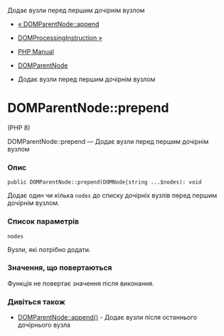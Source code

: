 Додає вузли перед першим дочірнім вузлом

-   [« DOMParentNode::append](domparentnode.append.md)
    
-   [DOMProcessingInstruction »](class.domprocessinginstruction.md)
    
-   [PHP Manual](index.md)
    
-   [DOMParentNode](class.domparentnode.md)
    
-   Додає вузли перед першим дочірнім вузлом
    

# DOMParentNode::prepend

(PHP 8)

DOMParentNode::prepend — Додає вузли перед першим дочірнім вузлом

### Опис

```methodsynopsis
public DOMParentNode::prepend(DOMNode|string ...$nodes): void
```

Додає один чи кілька `nodes` до списку дочірніх вузлів перед першим дочірнім вузлом.

### Список параметрів

`nodes`

Вузли, які потрібно додати.

### Значення, що повертаються

Функція не повертає значення після виконання.

### Дивіться також

-   [DOMParentNode::append()](domparentnode.append.md) - Додає вузли після останнього дочірнього вузла